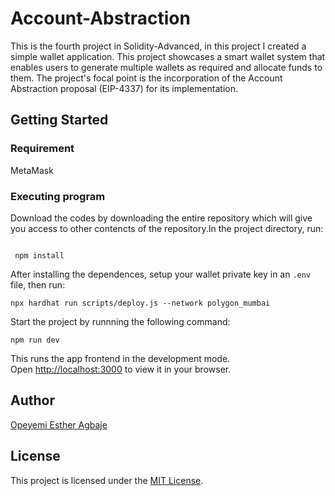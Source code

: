 # Account-Abstraction

This is the fourth project in Solidity-Advanced, in this project I created a simple wallet application. This project showcases a smart wallet system that enables users to generate multiple wallets as required and allocate funds to them. The project's focal point is the incorporation of the Account Abstraction proposal (EIP-4337) for its implementation.

## Getting Started

### Requirement

MetaMask

### Executing program

Download the codes by downloading the entire repository which will give you access to other contencts of the repository.In the project directory,  run:

```shell

 npm install

```

After installing the dependences, setup your wallet private key in an `.env` file, then run:

```shell
npx hardhat run scripts/deploy.js --network polygon_mumbai
```

Start the project by runnning the following command:

```shell
npm run dev
```

This runs the app frontend in the development mode.\
Open [http://localhost:3000](http://localhost:3000) to view it in your browser.

## Author

[Opeyemi Esther Agbaje](https://github.com/esteriella)

## License

This project is licensed under the [MIT License](LICENSE).
